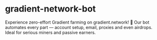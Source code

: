 # gradient-network-bot
Experience zero-effort Gradient farming on gradient.network! 🚀 Our bot automates every part — account setup, email, proxies and even airdrops. Ideal for serious miners and passive earners.
